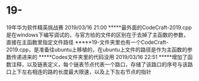 # 19-
19年华为软件精英挑战赛
2019/03/16  21:00
*****最外面的CodeCraft-2019.cpp是在windows下编写调试的，与官方给的文件的区别在于去掉了主函数的参数，直接在主函数里指定文件路径
*****19-文件夹里也有一个CodeCraft-2019.cpp，是准备往ubuntu上移植的，在ubuntu上文件的路径是作为主函数的参数传递进来的
*****Codes文件夹里的代码没用
2019/03/16  22:51
*****增加了函数注释，以及链表定义，每个链表节点代表一个路口，存储了该路口的序号与该路口上下左右相连的路的长度最大限速，以及上下左右节点的指针
